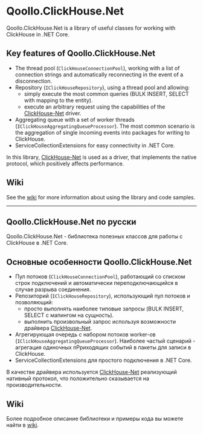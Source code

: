 # Qoollo.ClickHouse.Net

Qoollo.ClickHouse.Net is a library of useful classes for working with ClickHouse in .NET Core.

## Key features of Qoollo.ClickHouse.Net
- The thread pool (`ClickHouseConnectionPool`), working with a list of connection strings and automatically reconnecting in the event of a disconnection.
- Repository (`IClickHouseRepository`), using a thread pool and allowing:
    - simply execute the most common queries (BULK INSERT, SELECT with mapping to the entity).
    - execute an arbitrary request using the capabilities of the [ClickHouse-Net](https://github.com/killwort/ClickHouse-Net) driver.
- Aggregating queue with a set of worker threads (`IClickHouseAggregatingQueueProcessor`). The most common scenario is the aggregation of single incoming events into packages for writing to ClickHouse.
- ServiceCollectionExtensions for easy connectivity in .NET Core.

In this library, [ClickHouse-Net](https://github.com/killwort/ClickHouse-Net) is used as a driver, that implements the native protocol, which positively affects performance.

## Wiki
See the [wiki](https://github.com/qoollo/Qoollo.ClickHouse.Net/wiki) for more information about using the library and code samples.  

***

## Qoollo.ClickHouse.Net по русски

Qoollo.ClickHouse.Net - библиотека полезных классов для работы с ClickHouse в .NET Core.

## Основные особенности Qoollo.ClickHouse.Net
- Пул потоков (`ClickHouseConnectionPool`), работающий со списком строк подключений и автоматически переподключающийся в случае разрыва соединения. 
- Репозиторий (`IClickHouseRepository`), использующий пул потоков и позволяющий:
    - просто выполнять наиболее типовые запросы (BULK INSERT, SELECT с мапингом на сущность).
    - выполнить произвольный запрос используя возможности драйвера [ClickHouse-Net](https://github.com/killwort/ClickHouse-Net). 
- Агрегирующая очередь с набором потоков worker-ов (`IClickHouseAggregatingQueueProcessor`). Наиболее частый сценарий - агрегация одиночных пPриходящих событий в пакеты для записи в ClickHouse. 
- ServiceCollectionExtensions для простого подключения в .NET Core. 

В качестве драйвера используется [ClickHouse-Net](https://github.com/killwort/ClickHouse-Net) реализующий нативный протокол, что положительно сказывается на производительности.

## Wiki
Более подробное описание библиотеки и примеры кода вы можете найти в [wiki](https://github.com/qoollo/Qoollo.ClickHouse.Net/wiki).

